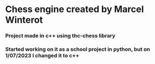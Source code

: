 # Chess engine created by Marcel Winterot

### Project made in c++ using thc-chess library
### Started working on it as a school project in python, but on 1/07/2023 I changed it to c++
